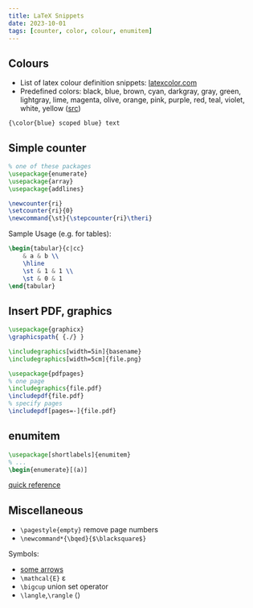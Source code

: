 ```yaml
---
title: LaTeX Snippets
date: 2023-10-01
tags: [counter, color, colour, enumitem]
---
```


## Colours

- List of latex colour definition snippets: [latexcolor.com](https://latexcolor.com/)
- Predefined colors: black, blue, brown, cyan, darkgray, gray, green, lightgray, lime, magenta, olive, orange, pink, purple, red, teal, violet, white, yellow ([src](https://en.wikibooks.org/wiki/LaTeX/Colors))

`{\color{blue} scoped blue} text`

## Simple counter

```latex
% one of these packages
\usepackage{enumerate}
\usepackage{array}
\usepackage{addlines}

\newcounter{ri}
\setcounter{ri}{0}
\newcommand{\st}{\stepcounter{ri}\theri}
```
Sample Usage (e.g. for tables):
```latex
\begin{tabular}{c|cc}
    & a & b \\
    \hline
    \st & 1 & 1 \\
    \st & 0 & 1
\end{tabular}
```

## Insert PDF, graphics

```latex
\usepackage{graphicx}
\graphicspath{ {./} }

\includegraphics[width=5in]{basename}
\includegraphics[width=5cm]{file.png}

\usepackage{pdfpages}
% one page
\includegraphics{file.pdf}
\includepdf{file.pdf}
% specify pages
\includepdf[pages=-]{file.pdf}
```

## enumitem

```latex
\usepackage[shortlabels]{enumitem}
% ...
\begin{enumerate}[(a)]
```

[quick reference](https://ctan.math.illinois.edu/macros/latex/contrib/enumitem/enumitem.pdf)


## Miscellaneous

* `\pagestyle{empty}` remove page numbers
* `\newcommand*{\bqed}{$\blacksquare$}`

Symbols:
* [some arrows](https://garsia.math.yorku.ca/MPWP/LATEXmath/node9.html)
* `\mathcal{E}` ε
* `\bigcup` union set operator
* `\langle`,`\rangle` ⟨⟩

<style>
h2 + div pre.highlight, h2 + ul { margin-top: 0; }
</style>
